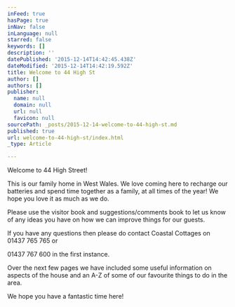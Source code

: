 ```yaml
---
inFeed: true
hasPage: true
inNav: false
inLanguage: null
starred: false
keywords: []
description: ''
datePublished: '2015-12-14T14:42:45.438Z'
dateModified: '2015-12-14T14:42:19.592Z'
title: Welcome to 44 High St
author: []
authors: []
publisher:
  name: null
  domain: null
  url: null
  favicon: null
sourcePath: _posts/2015-12-14-welcome-to-44-high-st.md
published: true
url: welcome-to-44-high-st/index.html
_type: Article

---
```

Welcome
to 44 High Street!

This
is our family home in West Wales. We love coming here to recharge our batteries
and spend time together as a family, at all times of the year! We hope you love
it as much as we do.

Please
use the visitor book and suggestions/comments book to let us know of any ideas
you have on how we can improve things for our guests.

If
you have any questions then please do contact Coastal Cottages on 01437 765 765
or

01437
767 600 in the first instance.

Over
the next few pages we have included some useful information on aspects of the
house and an A-Z of some of our favourite things to do in the area.

We
hope you have a fantastic time here!